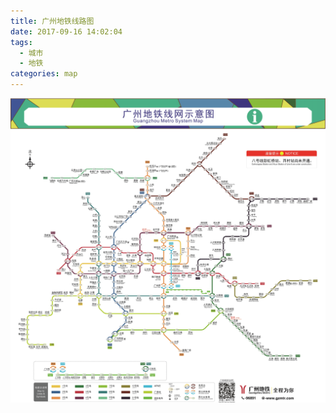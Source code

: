 ```yaml
---
title: 广州地铁线路图
date: 2017-09-16 14:02:04
tags:
  - 城市
  - 地铁
categories: map
---
```


![](/images/map/metro-guangzhou.gif)
